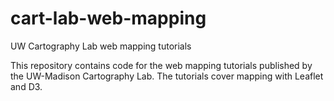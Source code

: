 # cart-lab-web-mapping
UW Cartography Lab web mapping tutorials

This repository contains code for the web mapping tutorials published by the UW-Madison Cartography Lab. The tutorials cover mapping with Leaflet and D3.
